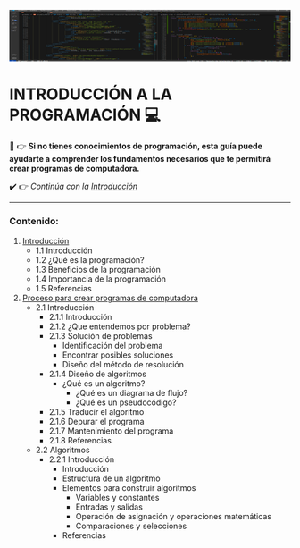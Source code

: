 ![Portada introducción a la programación](./image/portadaGithub.png "portadaGithub")

# INTRODUCCIÓN A LA PROGRAMACIÓN :computer:	

:eyes: :point_right: **Si no tienes conocimientos de programación, esta guía puede ayudarte a comprender los fundamentos necesarios que te permitirá crear programas de computadora.**

:heavy_check_mark: :point_right: *Continúa con la [Introducción](https://github.com/DeveloperLuisF3/introduccionALaProgramacion/tree/main/introduccion.md "Ir a la introducción")* 

- - -

### Contenido:

1. [Introducción](https://github.com/DeveloperLuisF3/introduccionALaProgramacion/tree/main/introduccion.md "Ir a introducción")
    * 1.1 Introducción
    * 1.2 ¿Qué es la programación?
    * 1.3 Beneficios de la programación
    * 1.4 Importancia de la programación
    * 1.5 Referencias
2. [Proceso para crear programas de computadora](https://github.com/DeveloperLuisF3/introduccionALaProgramacion/tree/main/procesoParaCrearProgramasDeComputadora "Ir a Proceso para crear programas de computadora")
    * 2.1 Introducción
        * 2.1.1 Introducción
        * 2.1.2 ¿Que entendemos por problema?
        * 2.1.3 Solución de problemas
            * Identificación del problema
            * Encontrar posibles soluciones
            * Diseño del método de resolución
        * 2.1.4 Diseño de algoritmos
            * ¿Qué es un algoritmo?
                * ¿Qué es un diagrama de flujo?
                * ¿Qué es un pseudocódigo?
        * 2.1.5 Traducir el algoritmo
        * 2.1.6 Depurar el programa
        * 2.1.7 Mantenimiento del programa
        * 2.1.8 Referencias
    * 2.2 Algoritmos
        * 2.2.1 Introducción
            * Introducción
            * Estructura de un algoritmo
            * Elementos para construir algoritmos
                * Variables y constantes
                * Entradas y salidas
                * Operación de asignación y operaciones matemáticas
                * Comparaciones y selecciones
            * Referencias
